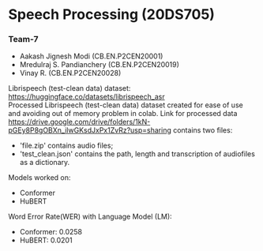 
# Speech Processing (20DS705)  

### Team-7
* Aakash Jignesh Modi (CB.EN.P2CEN20001)
* Mredulraj S. Pandianchery (CB.EN.P2CEN20019)
* Vinay R. (CB.EN.P2CEN20028)  
  
  
  
Librispeech (test-clean data) dataset: https://huggingface.co/datasets/librispeech_asr  
Processed Librispeech (test-clean data) dataset created for ease of use and avoiding out of memory problem in colab. Link for processed data https://drive.google.com/drive/folders/1kN-pGEy8P8gOBXn_ilwGKsdJxPx1ZvRz?usp=sharing contains two files:  
* 'file.zip' contains audio files;
* 'test_clean.json' contains the path, length and transcription of audiofiles as a dictionary.  

Models worked on:
* Conformer
* HuBERT

Word Error Rate(WER) with Language Model (LM):
* Conformer: 0.0258
* HuBERT: 0.0201
